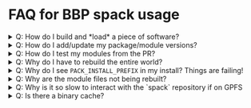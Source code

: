 # FAQ for BBP spack usage


<details>
  <summary>Q: How do I build and *load* a piece of software?</summary>

  We'll install `Ed(1)`, the standard editor.

  Make sure you're setup as per [this](https://github.com/BlueBrain/spack#building-software-on-bluebrain5).

  Specifically that you have the `spack` git repo on the `develop` branch,
  and have created and linked the files into `~/.spack/`

  ```console
  spack install ed
  ```

  This produces output, and should end with something like:
  `$SPACK_INSTALL_PREFIX/linux-rhel7-x86_64/gcc-6.4.0/ed-1.4-35jlkv`

  One can then run `ed` with
  ```
  $SPACK_INSTALL_PREFIX/linux-rhel7-x86_64/gcc-6.4.0/ed-1.4-35jlkv/ed
  ```

  More complex packages will have an environment that needs to be setup by
  the module system.
  To find the module that was built, issue:
  ```
  spack module tcl find --full-path ed
  ```

  At which point, you should be able to:
  ```
  module load $path_from_above
  ```
</details>

<details>
  <summary>Q: How do I add/update my package/module versions?</summary>

  We want to add a new version 2.0.0 to `mypackage`.

  Make sure you're setup as per [the instructions](https://github.com/BlueBrain/spack#building-software-on-bluebrain5).

  Change your package recipe to add or update the version specifying the 
  correspondant tag or commit.
  
  ```
  spack edit mypackage
  ...
  version('2.0.0', tag='v2.0.0')
  ...
  ```

  Then you can edit the packages yaml files depending on the type 
  of package (`bbp-packages.yaml`, `external-libraries.yaml`…).
  
  Assuming `mypackage` is an external library:
  ```
  vim deploy/packages/external-libraries.yaml
  ```

  Under the spec section
  ```
  - mypackage@2.0.0
  ```

  After that you should edit the module file that will be at 
  `deploy/config/external-libraries/`
  ```
  vim deploy/config/external-libraries/modules.yaml
  ```

  Under the whitelist section, ensure that your software is mentioned:
  ```
  - mypackage
  ```
  
  Now you are ready to create a new branch and a PR with the changes.
  You can check the Jenkins build of your PR [on Blue Ocean](https://bbpcode.epfl.ch/ci/blue/organizations/jenkins/hpc.spack-deployment/activity).
  
</details>

<details>
  <summary>Q: How do I test my modules from the PR?</summary>

  If you followed the previous point you should be able to see if your 
  PR was succesfully built [on Blue Ocean](https://bbpcode.epfl.ch/ci/blue/organizations/jenkins/hpc.spack-deployment/activity).

  Then you can log into `BB5` and run the following commands:
  ```
  module purge
  unset MODULEPATH
  source /gpfs/bbp.cscs.ch/apps/hpc/jenkins/pulls/xxx/config/modules.sh
  ```
  Where `xxx` is the number of your PR.

  At this point you should have the environment ready, so if your module 
  was built correctly you should be able to load it.
  ```
  module load mypackage
  ```

  Now you are ready to test `mypackage`

</details>

<details>
  <summary>Q: Why do I have to rebuild the entire world?</summary>

  If you are on the `BB5`, you shouldn't need to.

  As [described here](https://github.com/BlueBrain/spack#building-software-on-bluebrain5),
  one can use the system packages available with an appropriate
  `~/.spack/packages.yaml` and `~/.spack/upstreams.yaml`.
</details>

<details>
  <summary>Q: Why do I see <code>PACK_INSTALL_PREFIX</code> in my install?  Things are failing!</summary>

  It is expected that the environment variable `$SPACK_INSTALL_PREFIX` is defined.
  If it isn't you, may be getting weird expansions from that.
</details>

<details>
  <summary>Q: Why are the module files not being rebuilt?</summary>

  The `spack module tcl refresh` command respects a blacklists that are in:
  * `~/.spack/modules.yaml`

  Examples from our deployment workflow can be found in:
  * `spack/deploy/configs/applications/modules.yaml`
  * `spack/deploy/configs/serial-libraries/modules.yaml`

  Run `spack --debug module tcl refresh` and search for the module you
  expect to be built.
  Modify the blacklist to have the module built.
</details>

<details>
  <summary>Q: Why is it so slow to interact with the `spack` repository if on GPFS</summary>

  Make sure the `spack` repo is checked out in a subdirectory of `$HOME`.
  The `spack` repository is quite large, and when it is checked out under a
  `/gpfs/bbp.cscs.ch/project/*` directory, performance can be 10x slower
  than on the SSD provided storage of `$HOME`.
</details>

<details>
  <summary>Q: Is there a binary cache?</summary>

  We currently have a binary cache for central deployment only. As
  universally relocatable binaries are very fragile, we do not support
  binary caches for end-users.

  Please make sure you have setup the correct configurations in:
  * `~/.spack/packages.yaml`
  * `~/.spack/upstreams.yaml`
  to avoid rebuilding packages that have already been build centrally.
</details>
